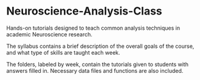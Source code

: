 # Neuroscience-Analysis-Class
Hands-on tutorials designed to teach common analysis techniques in academic Neuroscience research. 

The syllabus contains a brief description of the overall goals of the course, and what type of skills are taught each week.

The folders, labeled by week, contain the tutorials given to students with answers filled in. Necessary data files and functions
are also included.
